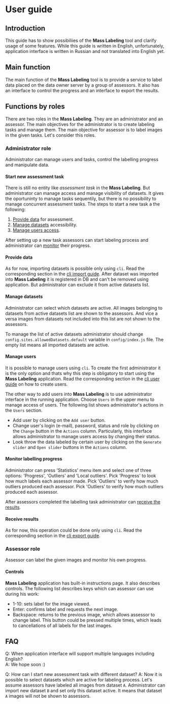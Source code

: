 # User guide

## Introduction

This guide has to show possibiliies of the __Mass Labeling__ tool and clarify usage of some features.
While this guide is written in English, unfortunately, application interface is written in Russian and 
not translated into English yet.   

## Main function

The main function of the __Mass Labeling__ tool is to provide a service to label data placed on the data owner server 
by a group of assessors. It also has an interface to control the progress and an interface to export the results.


## Functions by roles 

There are two roles in the __Mass Labeling__. They are an administrator and an assessor. The main objectives for the 
administrator is to create labeling tasks and manage them. The main objective for assessor is to label images in the 
given tasks. Let's consider this roles.

### Administrator role

Administrator can manage users and tasks, control the labelling progress and manipulate data.  

#### Start new assessment task

There is still no entity like _assessment task_ in the __Mass Labeling__. But administrator can manage access and 
manage visibility of datasets. It gives the oportuninty to manage tasks sequentily, but there is no possibility to 
manage concurrent assessment tasks. The steps to start a new task a the following:     

1. [Provide data](provide_data) for assessment.
1. [Manage datasets](manage_datasets) accessibility.
1. [Manage users access](manage_users).

After setting up a new task assessors can start labeling process and administrator can 
[monitor](monitor_labelling_progress) their progress. 

#### Provide data

As for now, importing datasets is possible only using `cli`. Read the corresponding section in 
the [cli import guide](cli/import). After dataset was imported into __Mass Labeling__ it is registered 
in DB and can't be removed using application. But administrator can exclude it from active datasets list.

#### Manage datasets

Administrator can select which datasets are active. All images belonging to datasets from active datasets 
list are shown to the assessors. And vice a versa images from datasets not included into this list are not shown 
to the assessors.

To manage the list of active datasets administrator should change `config.sites.allowedDatasets.default`
variable in `config/index.js` file. The empty list means all imported datasets are active.

#### Manage users

It is possible to manage users using `cli`. To create the first administrator it is the only option and
thats why this step is obligatory to start using the __Mass Labeling__ application. Read the corresponding section in 
the [cli user guide](cli/user) on how to create users. 

The other way to add users into __Mass Labeling__ is to use administrator interface in the running application. 
Choose `Users` in the upper menu to manage access of users. The following list shows administrator's actions 
in the `Users` section.
* Add user by clicking on the `Add user` button.
* Change user's login (e-mail), password, status and role by clicking on the `Change` button in the `Actions` column.
Particularly, this interface allows administrator to manage users access by changing their status.
* Look throw the data labeled by certain user by clicking on the `Generate slider` and `Open slider` buttons 
in the `Actions` column.

#### Monitor labelling progress

Administrator can press 'Statistics' menu item and select one of three options: 'Progress', 
'Outliers' and 'Local outliers'. Pick 'Progress' to look how much labels each assessor made. 
Pick 'Outliers' to verify how much outliers produced each assessor. Pick 'Outliers' to 
verify how much outliers produced each assessor.

After assessors completed the labelling task administrator can [receive the results](receive_results). 

#### Receive results

As for now, this operation could be done only using `cli`. Read the corresponding section in 
the [cli export guide](cli/export).
 
### Assessor role

Assessor can label the given images and monitor his own progress. 

#### Controls

__Mass Labeling__ application has built-in instructions page. It also describes controls.
The following list describes keys which can assessor can use during his work: 
 * 1-10: sets label for the image viewed.
 * Enter: confirms label and requests the next image.
 * Backspace: returns to the previous image, which allows assessor to change label. This button could be pressed 
 multiple times, which leads to cancellations of all labels for the last images.
 
## FAQ

Q: When application interface will support multiple languages including English?  
A: We hope soon :)

Q: How can I start new assessment task with different dataset?
A: Now it is possible to select datasets which are active for labeling process. Let's assume assessors have 
labeled all images from dataset `A`. Administrator can import new dataset `B` and set only this dataset active. It 
means that dataset `A` images will not be shown to assessors.
